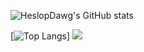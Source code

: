 ![HeslopDawg's GitHub stats](https://github-readme-stats.vercel.app/api?username=heslopdawg&show_icons=true&theme=radical)

[![Top Langs](https://github-readme-stats.vercel.app/api/top-langs/?username=heslopdawg&layout=compact&theme=radical)]
![](https://still-brushlands-82734.herokuapp.com/countercheck)
